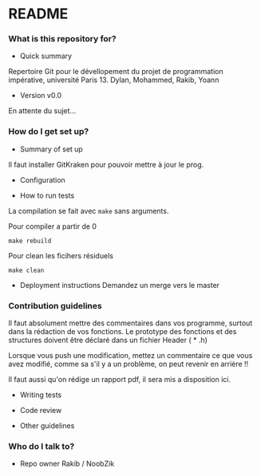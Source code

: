 # README #

### What is this repository for? ###

* Quick summary

Repertoire Git pour le dévellopement du projet de programmation impérative, université Paris 13.
Dylan, Mohammed, Rakib, Yoann

* Version
v0.0

En attente du sujet...

### How do I get set up? ###

* Summary of set up

Il faut installer GitKraken pour pouvoir mettre à jour le prog.

* Configuration

* How to run tests

La compilation se fait avec 
<code>make</code> sans arguments.

Pour compiler a partir de 0

<code>make rebuild</code>

Pour clean les ficihers résiduels

<code>make clean</code>

* Deployment instructions
Demandez un merge vers le master

### Contribution guidelines ###

Il faut absolument mettre des commentaires dans vos programme, surtout dans la rédaction de vos fonctions.
Le prototype des fonctions et des structures doivent être déclaré dans un fichier Header ( * .h)

Lorsque vous push une modification, mettez un commentaire ce que vous avez modifié, comme sa s'il y a un problème, on peut revenir en arrière !!

Il faut aussi qu'on rédige un rapport pdf, il sera mis a disposition ici.

* Writing tests

* Code review
* Other guidelines

### Who do I talk to? ###

* Repo owner Rakib / NoobZik